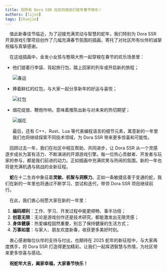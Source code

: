 ```yaml
---
title: 祝所有 Dora SSR 社区的朋友们蛇年春节快乐！
authors: [lijin]
tags: [Chunjie]
---
```


&emsp;值此新春佳节临近，为了迎接充满灵动与智慧的蛇年，我们特别为 Dora SSR 开源游戏引擎项目创作了几幅充满春节氛围的插画，寄托了对社区所有伙伴的诚挚祝福与真挚感谢。

<!-- truncate -->

&emsp;在这组插画中，金发小女孩与憨萌大熊一起穿梭在春节的欢乐场景里：

- 他们提着行李袋、背起旅行包，踏上回家的列车或开启新的旅程；

	![春运](@site/static/img/art/chunjie/2.png)

- 捧着鲜红的红包，与大家一起分享新年的好运与喜悦；

	![红包](@site/static/img/art/chunjie/1.png)

- 烟花绽放、鞭炮作响，意味着推陈出新与对未来的热切期望；

	![烟花](@site/static/img/art/chunjie/3.png)

	最后，还有 C++、Rust、Lua 等代表编程语言的细节元素，寓意新的一年里我们也将继续探索不同技术领域，为 Dora SSR 带来更多惊喜和可能性。

&emsp;回顾过去一年，我们在社区中相互帮助、共同进步，让 Dora SSR 从一个灵感逐步成长为富有活力、不断演进的开源游戏引擎。每一位热心贡献者、开发者与玩家的参与，都是我们前进的动力。正如插画中充满欢笑与热闹的氛围，新的一年也将是充满机遇与挑战的全新征程。

&emsp;**蛇**在十二生肖中象征着**灵敏、机智与洞察力**。正如一条敏捷且善于变通的蛇，我们在新的一年里也将通过不断学习、尝试和迭代，带领 Dora SSR 项目继续前行。

&emsp;在此，我们衷心祝愿大家在新的一年里：

1. **编码顺利**：工作、学习、开发过程中能更顺畅、事半功倍；
2. **创意无限**：无论是游戏创作还是技术研究，都能激发出无限灵感；
3. **身体健康**：热爱编程固然重要，别忘了保持健康的生活方式；
4. **万事如意**：与家人、朋友欢度新春，收获更多美好时刻。

&emsp;衷心感谢每位伙伴的支持与付出，也期待在 2025 蛇年的新征程中，与大家再度携手，将 Dora SSR 打造得更加精彩。让我们一起挥洒智慧与热情，为社区带来更多惊喜与感动。

&emsp;**祝蛇年大吉，阖家幸福，大家春节快乐！**

